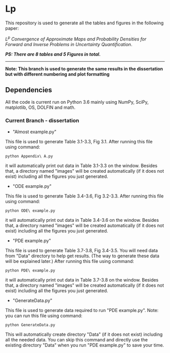 # Lp

This repository is used to generate all the tables and figures in the following paper:

*$L^p$ Convergence of Approximate Maps and Probability Densities for Forward and Inverse Problems in Uncertainty Quantification*.


***PS: There are 8 tables and 5 Figures in total.***

----
**Note: This branch is used to generate the same results in the dissertation but with different numbering and plot formatting**


## Dependencies
All the code is current run on Python 3.6 mainly using NumPy, SciPy, matplotlib, OS, DOLFIN and math.


### Current Branch - dissertation


- "Almost example.py"

This file is used to generate Table 3.1-3.3, Fig 3.1. After running this file using command:
    
    python Appendix\ A.py

it will automatically print out data in Table 3.1-3.3 on the window. Besides that, a directory named "images" will be created automatically (if it does not exist) including all the figures you just generated.


- "ODE example.py"

This file is used to generate Table 3.4-3.6, Fig 3.2-3.3. After running this file using command:
    
    python ODE\ example.py

it will automatically print out data in Table 3.4-3.6 on the window. Besides that, a directory named "images" will be created automatically (if it does not exist) including all the figures you just generated.


- "PDE example.py"

This file is used to generate Table 3.7-3.8, Fig 3.4-3.5. You will need data from "Data" directory to help get results. (The way to generate these data will be explained later.) After running this file using command:
    
    python PDE\ example.py

it will automatically print out data in Table 3.7-3.8 on the window. Besides that, a directory named "images" will be created automatically (if it does not exist) including all the figures you just generated.


- "GenerateData.py"

This file is used to generate data required to run "PDE example.py". Note: you can run this file using command:

    python GenerateData.py
    
This will automatically create directory "Data" (if it does not exist) including all the needed data. You can skip this command and directly use the existing directory "Data" when you run "PDE example.py" to save your time.
